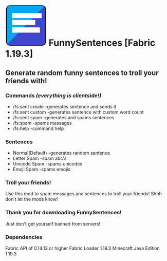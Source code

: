 # ![ICON](/src/main/resources/assets/FunnySentences/icon.png) FunnySentences [Fabric 1.19.3]
Generate random funny sentences to troll your friends with!
--------------------------------------------------------

### Commands *(everything is clientside!)*
- /fs:sent create -generates sentence and sends it
- /fs:sent custom -generates sentence with custom word count
- /fs:sent spam   -generates and spams sentences
- /fs:spam        -spams messages
- /fs:help        -command help

### Sentences
- Normal(Default) -generates random sentence
- Letter Spam -spam abc's
- Unicode Spam -spams unicodes
- Emoji Spam -spams emojis

### Troll your friends!
Use this mod to spam messages and sentences to troll your friends!
Shhh don't let the mods know!

### Thank you for downloading FunnySentences!
Just don't get yourself banned from servers!

### Dependencies
Fabric API of 0.14.13 or higher
Fabric Loader 1.19.3 
Minecraft Java Edition 1.19.3
